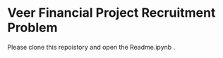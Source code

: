 # Veer Financial Project Recruitment Problem

Please clone this repoistory and open the Readme.ipynb .